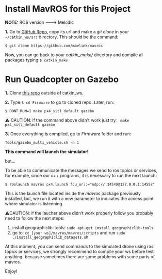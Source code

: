 # Install MavROS for this Project

**NOTE:** ROS version ---> Melodic

**1.** Go to [GitHub Repo](https://github.com/mavlink/mavros), copy its url and make a *git clone* in your ``~/catkin_ws/src`` directory. This should be the command:
```
$ git clone https://github.com/mavlink/mavros
```

Now, you can go back to your *catkin_make/* directory and compile all packages typing ``$ catkin_make``

# Run Quadcopter on Gazebo

**1.** Clone [this repo](https://github.com/PX4/Firmware) outside of catkin_ws.

**2.** Type ``$ cd Firmware`` to go to cloned repo. Later, run:

```
$ DONT_RUN=1 make px4_sitl_default gazebo
```
:warning: CAUTION: if the command above didn't work just try: ``` make px4_sitl_default gazebo```

**3.** Once everything is compiled, go to *Firmware* folder and run:

```
Tools/gazebo_multi_vehicle.sh -n 1
```

**This command will launch the simulator!**

but...

To be able to communicate the messages we send to ros topics or services, for example, since our c++ programs, it is necessary to run the next launch:

```
$ roslaunch mavros px4.launch fcu_url:="udp://:14540@127.0.0.1:14557"
```
This is the launch file located inside the *mavros* package previously installed, but, we run it with a new parameter to indicates the access point where simulator is listenning.

:warning:CAUTION: if the laucher above didn't work properly follow you probably need to follow the next steps:

 1. install geographiclib-tools: `sudo apt-get install geographiclib-tools`
 2. go to: `cd [your ws]/mavros/mavros/scripts` and run `sudo ./install_geographiclib_datasets.sh`




At this moment, you can send commands to the simulated drone using ros topics or services, we strongly recommend to compile your ws before test anything, because sometimes there are some problems with some parts of mavros.

Enjoy!
